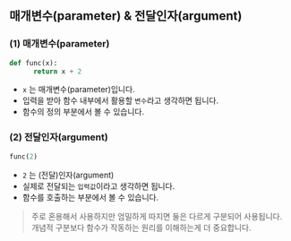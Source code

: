 ## 매개변수(parameter) & 전달인자(argument)

### (1) 매개변수(parameter)

```python
def func(x):
      return x + 2
```

- `x` 는 매개변수(parameter)입니다.
- 입력을 받아 함수 내부에서 활용할 `변수`라고 생각하면 됩니다.
- 함수의 정의 부분에서 볼 수 있습니다.

### (2) 전달인자(argument)

```python
func(2)
```

- `2` 는 (전달)인자(argument)
- 실제로 전달되는 `입력값`이라고 생각하면 됩니다.
- 함수를 호출하는 부분에서 볼 수 있습니다.

> 주로 혼용해서 사용하지만 엄밀하게 따지면 둘은 다르게 구분되어 사용됩니다. 개념적 구분보다 함수가 작동하는 원리를 이해하는게 더 중요합니다.